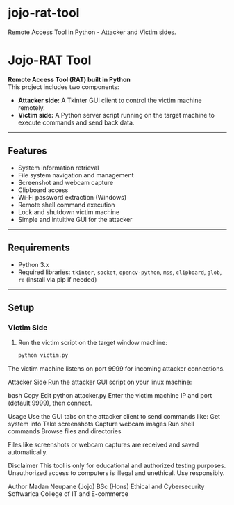 # jojo-rat-tool
Remote Access Tool in Python - Attacker and Victim sides.
# Jojo-RAT Tool

**Remote Access Tool (RAT) built in Python**  
This project includes two components:  
- **Attacker side:** A Tkinter GUI client to control the victim machine remotely.  
- **Victim side:** A Python server script running on the target machine to execute commands and send back data.

---

## Features

- System information retrieval
- File system navigation and management
- Screenshot and webcam capture
- Clipboard access
- Wi-Fi password extraction (Windows)
- Remote shell command execution
- Lock and shutdown victim machine
- Simple and intuitive GUI for the attacker

---

## Requirements

- Python 3.x  
- Required libraries: `tkinter`, `socket`, `opencv-python`, `mss`, `clipboard`, `glob`, `re` (install via pip if needed)

---

## Setup

### Victim Side
1. Run the victim script on the target window  machine:
   ```bash
   python victim.py
The victim machine listens on port 9999 for incoming attacker connections.

Attacker Side
Run the attacker GUI script on your linux machine:

bash
Copy
Edit
python attacker.py
Enter the victim machine IP and port (default 9999), then connect.

Usage
Use the GUI tabs on the attacker client to send commands like:
Get system info
Take screenshots
Capture webcam images
Run shell commands
Browse files and directories

Files like screenshots or webcam captures are received and saved automatically.

Disclaimer
This tool is only for educational and authorized testing purposes.
Unauthorized access to computers is illegal and unethical. Use responsibly.

Author
Madan Neupane (Jojo)
BSc (Hons) Ethical and Cybersecurity
Softwarica College of IT and E-commerce

